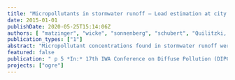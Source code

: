 ```yaml
---
title: "Micropollutants in stormwater runoff – Load estimation at city scale"
date: 2015-01-01
publishDate: 2020-05-25T15:14:06Z
authors: [ "matzinger", "wicke", "sonnenberg", "schubert", "Quilitzki, J.", "caradot", "Heinzmann, B.", "Dünnbier, U.", "von Seggern, D.", "rouault" ]
publication_types: ["1"]
abstract: "Micropollutant concentrations found in stormwater runoff were extrapolated to annual loads at the scale of the city of Berlin (impervious connected area of ~170 km2). Extrapolation was done by city structure, i.e., it was assumed that concentration patterns found in one of five specific city structure types is representative for every area of this structure type. Preliminary results show that micropollutants of several substance types can enter Berlin surface waters at loads in the order of kg/yr via stormwater runoff: plasticizers (e.g., sum of Di-iso-decylphthalate and Di-iso-nonylphthalate at 770 kg/yr), flame retardants (e.g., tris(2-butoxyethyl) phosphate (TBEP) at 89 kg/yr), biocides from different sources (e.g., Glyphosate at 17 kg/yr and Mecoprop at 30 kg/yr), vulcanizing accelerator benzothiazole (as sum of benzothiazole and metabolites methylthiobenzothiazole and hydroxybenzothiazole at 65 kg/yr) and combustion byproduct polycyclic aromatic hydrocarbons PAH 16 (sum of 16 EPA PAH at 107 kg/yr). These loads are in a similar order of magnitude as micropollutants that enter Berlin surface waters via (treated) sewage, such as pharmaceutical residues carbamazepine and ibuprofen with estimated annual loads of 436 kg/yr and 35 kg/yr, respectively."
featured: false
publication: " p 5 *In:* 17th IWA Conference on Diffuse Pollution (DIPCON). Berlin, Germany. 13-18 September 2015"
projects: ["ogre"]
---
```


